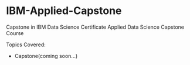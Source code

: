 # IBM-Applied-Capstone
Capstone in IBM Data Science Certificate Applied Data Science Capstone Course

Topics Covered:
- Capstone(coming soon...)
